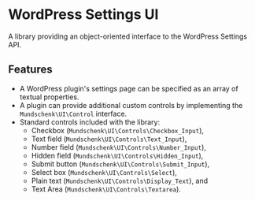 # WordPress Settings UI

A library providing an object-oriented interface to the WordPress Settings API.

## Features

*   A WordPress plugin's settings page can be specified as an array of textual properties.
*   A plugin can provide additional custom controls by implementing the `Mundschenk\UI\Control` interface.
*   Standard controls included with the library:
    -   Checkbox (`Mundschenk\UI\Controls\Checkbox_Input`),
    -   Text field (`Mundschenk\UI\Controls\Text_Input`),
    -   Number field (`Mundschenk\UI\Controls\Number_Input`),
    -   Hidden field (`Mundschenk\UI\Controls\Hidden_Input`),
    -   Submit button (`Mundschenk\UI\Controls\Submit_Input`),
    -   Select box (`Mundschenk\UI\Controls\Select`),
    -   Plain text (`Mundschenk\UI\Controls\Display_Text`), and
    -   Text Area (`Mundschenk\UI\Controls\Textarea`).
